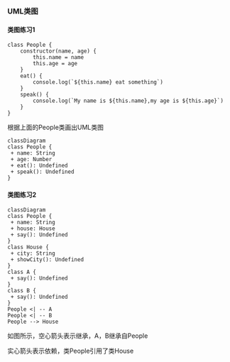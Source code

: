 ### UML类图

#### 类图练习1

```
class People {
    constructor(name, age) {
        this.name = name
        this.age = age
    }
    eat() {
        console.log(`${this.name} eat something`)
    }
    speak() {
        console.log(`My name is ${this.name},my age is ${this.age}`)
    }
}
```

根据上面的People类画出UML类图

```mermaid
classDiagram
class People {
 + name: String
 + age: Number
 + eat(): Undefined
 + speak(): Undefined
}
```



#### 类图练习2

```mermaid
classDiagram
class People {
 + name: String
 + house: House
 + say(): Undefined
}
class House {
 + city: String
 + showCity(): Undefined
}
class A {
 + say(): Undefined
}
class B {
 + say(): Undefined
}
People <| -- A
People <| -- B
People --> House
```

如图所示，空心箭头表示继承，A，B继承自People

实心箭头表示依赖，类People引用了类House